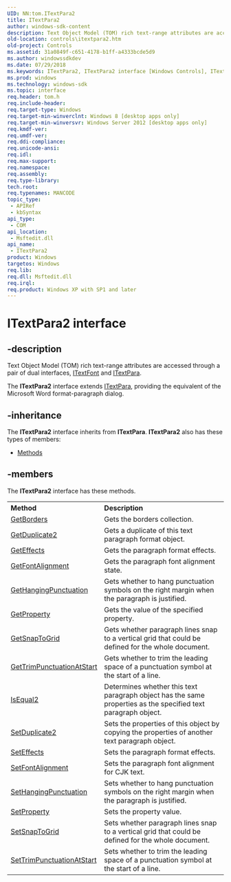 ```yaml
---
UID: NN:tom.ITextPara2
title: ITextPara2
author: windows-sdk-content
description: Text Object Model (TOM) rich text-range attributes are accessed through a pair of dual interfaces, ITextFont and ITextPara.
old-location: controls\itextpara2.htm
old-project: Controls
ms.assetid: 31a0849f-c651-4178-b1ff-a4333bcde5d9
ms.author: windowssdkdev
ms.date: 07/29/2018
ms.keywords: ITextPara2, ITextPara2 interface [Windows Controls], ITextPara2 interface [Windows Controls],described, controls.itextpara2, tom/ITextPara2
ms.prod: windows
ms.technology: windows-sdk
ms.topic: interface
req.header: tom.h
req.include-header: 
req.target-type: Windows
req.target-min-winverclnt: Windows 8 [desktop apps only]
req.target-min-winversvr: Windows Server 2012 [desktop apps only]
req.kmdf-ver: 
req.umdf-ver: 
req.ddi-compliance: 
req.unicode-ansi: 
req.idl: 
req.max-support: 
req.namespace: 
req.assembly: 
req.type-library: 
tech.root: 
req.typenames: MANCODE
topic_type:
 - APIRef
 - kbSyntax
api_type:
 - COM
api_location:
 - Msftedit.dll
api_name:
 - ITextPara2
product: Windows
targetos: Windows
req.lib: 
req.dll: Msftedit.dll
req.irql: 
req.product: Windows XP with SP1 and later
---
```


# ITextPara2 interface


## -description


Text Object Model (TOM) rich text-range attributes are accessed through a pair of dual interfaces, <a href="https://msdn.microsoft.com/en-us/library/Bb774054(v=VS.85).aspx">ITextFont</a> and <a href="https://msdn.microsoft.com/en-us/library/Bb774056(v=VS.85).aspx">ITextPara</a>.

The <b>ITextPara2</b> interface extends <a href="https://msdn.microsoft.com/en-us/library/Bb774056(v=VS.85).aspx">ITextPara</a>, providing the equivalent of the Microsoft Word format-paragraph dialog.


## -inheritance

The <b xmlns:loc="http://microsoft.com/wdcml/l10n">ITextPara2</b> interface inherits from <b>ITextPara</b>. <b>ITextPara2</b> also has these types of members:
<ul>
<li><a href="https://docs.microsoft.com/">Methods</a></li>
</ul>

## -members

The <b>ITextPara2</b> interface has these methods.
<table class="members" id="memberListMethods">
<tr>
<th align="left" width="37%">Method</th>
<th align="left" width="63%">Description</th>
</tr>
<tr data="declared;">
<td align="left" width="37%">
<a href="https://msdn.microsoft.com/c2a681f6-a8d6-49ad-9ccc-362050b2e8ad">GetBorders</a>
</td>
<td align="left" width="63%">
Gets the borders collection.

</td>
</tr>
<tr data="declared;">
<td align="left" width="37%">
<a href="https://msdn.microsoft.com/1b7855ca-1e69-48c8-b186-99b191a7ee29">GetDuplicate2</a>
</td>
<td align="left" width="63%">
Gets a duplicate of this text paragraph format object.

</td>
</tr>
<tr data="declared;">
<td align="left" width="37%">
<a href="https://msdn.microsoft.com/7f672cc9-e8f3-416a-8f41-9b71ca1858a1">GetEffects</a>
</td>
<td align="left" width="63%">
Gets the paragraph format effects.

</td>
</tr>
<tr data="declared;">
<td align="left" width="37%">
<a href="https://msdn.microsoft.com/1064c033-2ae0-46ec-a670-603edd673e87">GetFontAlignment</a>
</td>
<td align="left" width="63%">
Gets the paragraph font alignment state.

</td>
</tr>
<tr data="declared;">
<td align="left" width="37%">
<a href="https://msdn.microsoft.com/781b7c53-e9a1-4c4a-84d7-ea70efc173d1">GetHangingPunctuation</a>
</td>
<td align="left" width="63%">
Gets whether to hang
 punctuation symbols on the right margin when the paragraph is justified.

</td>
</tr>
<tr data="declared;">
<td align="left" width="37%">
<a href="https://msdn.microsoft.com/628ec2d7-2553-4a76-a5e6-c3a5bef3f8d6">GetProperty</a>
</td>
<td align="left" width="63%">
Gets the value of the specified property.

</td>
</tr>
<tr data="declared;">
<td align="left" width="37%">
<a href="https://msdn.microsoft.com/ee5fd1d8-cd2d-4674-bb0f-6021a3115aac">GetSnapToGrid</a>
</td>
<td align="left" width="63%">
Gets whether paragraph lines snap to a vertical grid that could be defined for the whole document.

</td>
</tr>
<tr data="declared;">
<td align="left" width="37%">
<a href="https://msdn.microsoft.com/965df0ef-b8ff-4d0e-8124-c811e74e0208">GetTrimPunctuationAtStart</a>
</td>
<td align="left" width="63%">
Gets whether to trim the leading space of a punctuation symbol at the start of a line.

</td>
</tr>
<tr data="declared;">
<td align="left" width="37%">
<a href="https://msdn.microsoft.com/7817b1bd-6ade-4145-90ff-54561a639dc9">IsEqual2</a>
</td>
<td align="left" width="63%">
Determines whether this text paragraph object has the same properties as the specified text paragraph object. 

</td>
</tr>
<tr data="declared;">
<td align="left" width="37%">
<a href="https://msdn.microsoft.com/403fd23b-5d66-4e30-b1aa-eec9e4676318">SetDuplicate2</a>
</td>
<td align="left" width="63%">
Sets the properties of this object by copying the properties of another text paragraph object.

</td>
</tr>
<tr data="declared;">
<td align="left" width="37%">
<a href="https://msdn.microsoft.com/e7184de4-b416-4f28-8f10-c89ffcccf1a1">SetEffects</a>
</td>
<td align="left" width="63%">
Sets the paragraph format effects.

</td>
</tr>
<tr data="declared;">
<td align="left" width="37%">
<a href="https://msdn.microsoft.com/2ed1f7f2-9523-4dda-bac0-c1eb3d217102">SetFontAlignment</a>
</td>
<td align="left" width="63%">
Sets the paragraph font alignment for CJK text.  


</td>
</tr>
<tr data="declared;">
<td align="left" width="37%">
<a href="https://msdn.microsoft.com/8c70f76f-7a4a-49b3-bc16-8e90ad7ee041">SetHangingPunctuation</a>
</td>
<td align="left" width="63%">
Sets whether to hang
 punctuation symbols on the right margin when the paragraph is justified.

</td>
</tr>
<tr data="declared;">
<td align="left" width="37%">
<a href="https://msdn.microsoft.com/5a95c055-5118-4c2a-8f63-3a2a3114451e">SetProperty</a>
</td>
<td align="left" width="63%">
Sets the property value.

</td>
</tr>
<tr data="declared;">
<td align="left" width="37%">
<a href="https://msdn.microsoft.com/93116780-03e2-406b-8923-b9f02f53892d">SetSnapToGrid</a>
</td>
<td align="left" width="63%">
Sets whether paragraph lines snap to a vertical grid that could be defined for the whole document.

</td>
</tr>
<tr data="declared;">
<td align="left" width="37%">
<a href="https://msdn.microsoft.com/f08f67ca-5767-4986-8af1-b3a11a1065aa">SetTrimPunctuationAtStart</a>
</td>
<td align="left" width="63%">
Sets whether to trim the leading space of a punctuation symbol at the start of a line.

</td>
</tr>
</table> 

